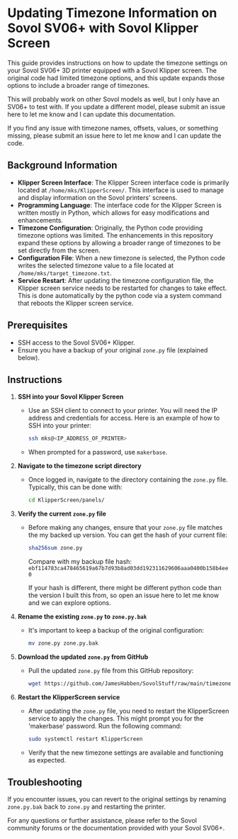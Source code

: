 # Updating Timezone Information on Sovol SV06+ with Sovol Klipper Screen

This guide provides instructions on how to update the timezone settings on your Sovol SV06+ 3D printer equipped with a Sovol Klipper screen. The original code had limited timezone options, and this update expands those options to include a broader range of timezones.

This will probably work on other Sovol models as well, but I only have an SV06+ to test with. If you update a different model, please submit an issue here to let me know and I can update this documentation.

If you find any issue with timezone names, offsets, values, or something missing, please submit an issue here to let me know and I can update the code.

## Background Information

- **Klipper Screen Interface**: The Klipper Screen interface code is primarily located at `/home/mks/KlipperScreen/`. This interface is used to manage and display information on the Sovol printers' screens.
- **Programming Language**: The interface code for the Klipper Screen is written mostly in Python, which allows for easy modifications and enhancements.
- **Timezone Configuration**: Originally, the Python code providing timezone options was limited. The enhancements in this repository expand these options by allowing a broader range of timezones to be set directly from the screen.
- **Configuration File**: When a new timezone is selected, the Python code writes the selected timezone value to a file located at `/home/mks/target_timezone.txt`.
- **Service Restart**: After updating the timezone configuration file, the Klipper screen service needs to be restarted for changes to take effect. This is done automatically by the python code via a system command that reboots the Klipper screen service.

## Prerequisites
- SSH access to the Sovol SV06+ Klipper.
- Ensure you have a backup of your original `zone.py` file (explained below).

## Instructions

1. **SSH into your Sovol Klipper Screen**
   - Use an SSH client to connect to your printer. You will need the IP address and credentials for access. Here is an example of how to SSH into your printer:
     ```bash
     ssh mks@<IP_ADDRESS_OF_PRINTER>
     ```
   - When prompted for a password, use `makerbase`.

2. **Navigate to the timezone script directory**
   - Once logged in, navigate to the directory containing the `zone.py` file. Typically, this can be done with:
     ```bash
     cd KlipperScreen/panels/
     ```

3. **Verify the current `zone.py` file**
   - Before making any changes, ensure that your `zone.py` file matches the my backed up version. You can get the hash of your current file:
     ```bash
     sha256sum zone.py
     ```
     Compare with my backup file hash: `ebf114783ca478465619a67b7d93b8ad03dd192311629606aaa0400b158b4ee0`

     If your hash is different, there might be different python code than the version I built this from, so open an issue here to let me know and we can explore options.

4. **Rename the existing `zone.py` to `zone.py.bak`**
   - It's important to keep a backup of the original configuration:
     ```bash
     mv zone.py zone.py.bak
     ```

5. **Download the updated `zone.py` from GitHub**
   - Pull the updated `zone.py` file from this GitHub repository:
     ```bash
     wget https://github.com/JamesHabben/SovolStuff/raw/main/timezone/zone.py
     ```

6. **Restart the KlipperScreen service**
   - After updating the `zone.py` file, you need to restart the KlipperScreen service to apply the changes. This might prompt you for the 'makerbase' password. Run the following command:
     ```bash
     sudo systemctl restart KlipperScreen
     ```
   - Verify that the new timezone settings are available and functioning as expected.

## Troubleshooting
If you encounter issues, you can revert to the original settings by renaming `zone.py.bak` back to `zone.py` and restarting the printer.

For any questions or further assistance, please refer to the Sovol community forums or the documentation provided with your Sovol SV06+.
